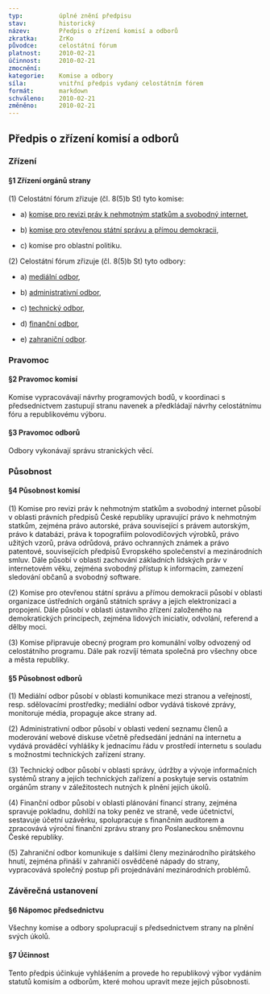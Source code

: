 ```yaml
---
typ:          úplné znění předpisu
stav:         historický
název:        Předpis o zřízení komisí a odborů
zkratka:      ZrKo
původce:      celostátní fórum
platnost:     2010-02-21
účinnost:     2010-02-21
zmocnění:     
kategorie:    Komise a odbory
síla:         vnitřní předpis vydaný celostátním fórem
formát:       markdown
schváleno:    2010-02-21
změněno:      2010-02-21
---
```

<!--# 21.02.2010 18:07 ![image alt text](image_0.png)[ ](http://www.pirati.cz/rules/zrko?rev=1266772060&do=diff)[rules:zrko](http://www.pirati.cz/rules/zrko?rev=1266772060) – vytvořeno Mgr. Bc. Jakub Michálek-->

## Předpis o zřízení komisí a odborů

### Zřízení

#### §1 Zřízení orgánů strany

(1) Celostátní fórum zřizuje (čl. 8(5)b St) tyto komise:

* a) [komise pro revizi práv k nehmotným statkům a svobodný internet](http://www.pirati.cz/kci/start),

* b) [komise pro otevřenou státní správu a přímou demokracii](http://www.pirati.cz/koss/start),

* c) komise pro oblastní politiku.

(2) Celostátní fórum zřizuje (čl. 8(5)b St) tyto odbory:

* a) [mediální odbor](http://www.pirati.cz/mo/start),

* b) [administrativní odbor](http://www.pirati.cz/ao/start),

* c) [technický odbor](http://www.pirati.cz/to/start),

* d) [finanční odbor](http://www.pirati.cz/fo/start),

* e) [zahraniční odbor](http://www.pirati.cz/zo/start).

### Pravomoc

#### §2 Pravomoc komisí

Komise vypracovávají návrhy programových bodů, v koordinaci s předsednictvem zastupují stranu navenek a předkládají návrhy celostátnímu fóru a republikovému výboru.

#### §3 Pravomoc odborů

Odbory vykonávají správu stranických věcí.

### Působnost

#### §4 Působnost komisí

(1) Komise pro revizi práv k nehmotným statkům a svobodný internet působí v oblasti právních předpisů České republiky upravující právo k nehmotným statkům, zejména právo autorské, práva související s právem autorským, právo k databázi, práva k topografiím polovodičových výrobků, právo užitých vzorů, práva odrůdová, právo ochranných známek a právo patentové, souvisejících předpisů Evropského společenství a mezinárodních smluv. Dále působí v oblasti zachování základních lidských práv v internetovém věku, zejména svobodný přístup k informacím, zamezení sledování občanů a svobodný software.

(2) Komise pro otevřenou státní správu a přímou demokracii působí v oblasti organizace ústředních orgánů státních správy a jejich elektronizaci a propojení. Dále působí v oblasti ústavního zřízení založeného na demokratických principech, zejména lidových iniciativ, odvolání, referend a dělby moci.

(3) Komise připravuje obecný program pro komunální volby odvozený od celostátního programu. Dále pak rozvíjí témata společná pro všechny obce a města republiky.

#### §5 Působnost odborů

(1) Mediální odbor působí v oblasti komunikace mezi stranou a veřejností, resp. sdělovacími prostředky; mediální odbor vydává tiskové zprávy, monitoruje média, propaguje akce strany ad.

(2) Administrativní odbor působí v oblasti vedení seznamu členů a moderování webové diskuse včetně předsedání jednání na internetu a vydává prováděcí vyhlášky k jednacímu řádu v prostředí internetu s souladu s možnostmi technických zařízení strany.

(3) Technický odbor působí v oblasti správy, údržby a vývoje informačních systémů strany a jejích technických zařízení a poskytuje servis ostatním orgánům strany v záležitostech nutných k plnění jejich úkolů.

(4) Finanční odbor působí v oblasti plánování financí strany, zejména spravuje pokladnu, dohlíží na toky peněz ve straně, vede účetnictví, sestavuje účetní uzávěrku, spolupracuje s finančním auditorem a zpracovává výroční finanční zprávu strany pro Poslaneckou sněmovnu České republiky.

(5) Zahraniční odbor komunikuje s dalšími členy mezinárodního pirátského hnutí, zejména přináší v zahraničí osvědčené nápady do strany, vypracovává společný postup při projednávání mezinárodních problémů.

### Závěrečná ustanovení

#### §6 Nápomoc předsednictvu

Všechny komise a odbory spolupracují s předsednictvem strany na plnění svých úkolů.

#### §7 Účinnost

Tento předpis účinkuje vyhlášením a provede ho republikový výbor vydáním statutů komisím a odborům, které mohou upravit meze jejich působnosti.

